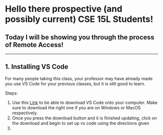 # Hello there prospective (and possibly current) CSE 15L Students!
## Today I will be showing you through the process of Remote Access!
---

## 1. Installing VS Code
For many people taking this class, your professor may have already made you use VS Code for your previous classes, but it is still
good to learn.

Steps:
1. Use this [Link](https://code.visualstudio.com/) to be able to download VS Code onto your computer. Make sure to download the right
one if you are on Windows or MacOS respectively.
2. Once you press the download button and it is finished updating, click on the download and begin to set up vs code using the directions
given
3.
